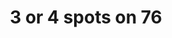 ---
pid: PT183
title: 3 or 4 spots on 76
location_transcription: near zoo, 30th station, city line, grays feery
zipcode: '19138'
outside_phl: 
neighborhood: West Oak Lane
age: '50'
age_range: 50-59
instagram: 
image_file_name: PT_183.jpg
proposal_transcription: 
topic: Unknown
topic_summary: '0'
type: Other No Form
keywords_other: 3 or 4 spots on 76
credit: Andre Hughston
image_labels: 
twitter: 
facebook: 
permalink: "/monuments/pt183/"
layout: item-page
---